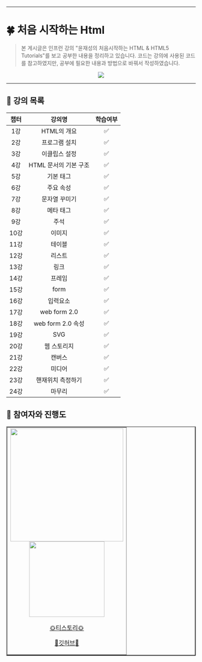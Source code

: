 
***

# 🍀 처음 시작하는 Html
>본 게시글은 인프런 강의 "윤재성의 처음시작하는 HTML & HTML5 Tutorials"를 보고 공부한 내용을 정리하고 있습니다.
>코드는 강의에 사용된 코드를 참고하였지만, 공부에 필요한 내용과 방법으로 바꿔서 작성하였습니다.
<a href = "https://www.inflearn.com/course/html-2/dashboard">
<div align = "center">
<img src="https://user-images.githubusercontent.com/99003659/181305871-51d4fdb6-1e54-48c3-b2ef-3a2fc3d9324c.jpg"/>
</div>
</a>
<hr>

## 🍏 강의 목록

<div align=center>

|챕터|강의명|학습여부|
|:--:|:--:|:--:|
|1강|HTML의 개요|✅|
|2강|프로그램 설치|✅|
|3강|이클립스 설정|✅|
|4강|HTML 문서의 기본 구조|✅|
|5강|기본 태그|✅|
|6강|주요 속성|✅|
|7강|문자열 꾸미기|✅|
|8강|메타 태그|✅|
|9강|주석|✅|
|10강|이미지|✅|
|11강|테이블|✅|
|12강|리스트|✅|
|13강|링크|✅|
|14강|프레임|✅|
|15강|form|✅|
|16강|입력요소|✅|
|17강|web form 2.0|✅|
|18강|web form 2.0 속성|✅|
|19강|SVG|✅|
|20강|웹 스토리지|✅|
|21강|캔버스|✅|
|22강|미디어|✅|
|23강|핸재위치 측정하기|✅|
|24강|마무리|✅|

</div>

## 🍏 참여자와 진행도

<div align = "center">
<table border = "2px">
<tr>
<td align = center>
  <img src="https://avatars.githubusercontent.com/Leewang31?v=4" width="300px;" alt=""/>
<br>
<img src="https://us-central1-progress-markdown.cloudfunctions.net/progress/100" width="200px" /><br>
<a href="https://leewang31.tistory.com/">
<p>🌞티스토리🌞</p>
</a>
<a href ="https://github.com/Leewang31">
<p>🌈깃허브🌈</p>
</a>
</td>
</tr>
</table>
</div>

